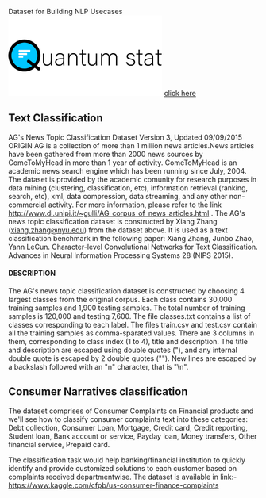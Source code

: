 Dataset for Building NLP Usecases
![Data](Quantstat.jpg)
[click here](https://index.quantumstat.com/)

## Text Classification 
AG's News Topic Classification Dataset
Version 3, Updated 09/09/2015
ORIGIN
AG is a collection of more than 1 million news articles.News articles have been gathered from more than 2000 news sources by ComeToMyHead in more than 1 year of activity. ComeToMyHead is an academic news search engine which has been running since July, 2004. The dataset is provided by the academic comunity for research purposes in data mining (clustering, classification, etc), information retrieval (ranking, search, etc), xml, data compression, data streaming, and any other non-commercial activity. For more information, please refer to the link http://www.di.unipi.it/~gulli/AG_corpus_of_news_articles.html . The AG's news topic classification dataset is constructed by Xiang Zhang (xiang.zhang@nyu.edu) from the dataset above. It is used as a text classification benchmark in the following paper: Xiang Zhang, Junbo Zhao, Yann LeCun. Character-level Convolutional Networks for Text Classification. Advances in Neural Information Processing Systems 28 (NIPS 2015).

#### DESCRIPTION
The AG's news topic classification dataset is constructed by choosing 4 largest classes from the original corpus. Each class contains 30,000 training samples and 1,900 testing samples. The total number of training samples is 120,000 and testing 7,600.
The file classes.txt contains a list of classes corresponding to each label. The files train.csv and test.csv contain all the training samples as comma-sparated values. There are 3 columns in them, corresponding to class index (1 to 4), title and description. The title and description are escaped using double quotes ("), and any internal double quote is escaped by 2 double quotes (""). New lines are escaped by a backslash followed with an "n" character, that is "\n".

## Consumer Narratives classification
The dataset comprises of Consumer Complaints on Financial products and we'll see how to classify consumer complaints text into these categories: Debt collection, Consumer Loan, Mortgage, Credit card, Credit reporting, Student loan, Bank account or service, Payday loan, Money transfers, Other financial service, Prepaid card.

The classification task would help banking/financial institution to quickly identify and provide customized solutions to each customer based on complaints received departmentwise. 
The dataset is available in link:- https://www.kaggle.com/cfpb/us-consumer-finance-complaints

